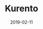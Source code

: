 ---
title: Kurento
categories: 
tags: WebRTC
copyright: true
comments: true
description: 
date: 2019-02-11
thumbnail: /pic/2.jpg
disqusId: Kurento
---